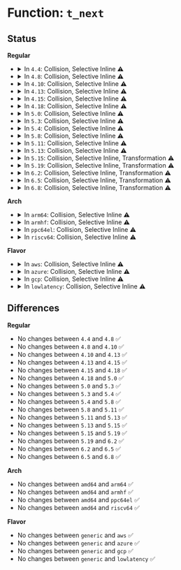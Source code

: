 # Function: <code>t_next</code>

## Status
<b>Regular</b>
<ul>
<li>
<details>
<summary>In <code>4.4</code>: Collision, Selective Inline ⚠️</summary>

```c
void *t_next(struct seq_file *m, void *v, loff_t *pos);
```

**Collision:** Static-Static Collision

**Inline:** Selective

**Transformation:** False

**Instances:**

```
In kernel/trace/ftrace.c (ffffffff81140f60)
Location: kernel/trace/ftrace.c:3104
Inline: False
Direct callers:
  - kernel/trace/ftrace.c:t_start
```
```
In kernel/trace/trace.c (ffffffff8114a840)
Location: kernel/trace/trace.c:3272
Inline: True
Inline callers:
  - kernel/trace/trace.c:t_start
```
```
In kernel/trace/trace_printk.c (ffffffff81156520)
Location: kernel/trace/trace_printk.c:287
Inline: False
```
```
In kernel/trace/trace_stack.c (ffffffff81157d70)
Location: kernel/trace/trace_stack.c:297
Inline: False
```
```
In kernel/trace/trace_events.c (ffffffff8115d680)
Location: kernel/trace/trace_events.c:860
Inline: True
Inline callers:
  - kernel/trace/trace_events.c:t_start
```
```
In fs/proc/proc_tty.c (ffffffff81282010)
Location: fs/proc/proc_tty.c:110
Inline: False
```
**Symbols:**

```
ffffffff81140f60-ffffffff81141098: t_next (STB_LOCAL)
ffffffff8114a840-ffffffff8114a885: t_next (STB_LOCAL)
ffffffff81156520-ffffffff811565e0: t_next (STB_LOCAL)
ffffffff81157d70-ffffffff81157da8: t_next (STB_LOCAL)
ffffffff8115d680-ffffffff8115d6c4: t_next (STB_LOCAL)
ffffffff81282010-ffffffff8128202a: t_next (STB_LOCAL)
```
</details>
</li>
<li>
<details>
<summary>In <code>4.8</code>: Collision, Selective Inline ⚠️</summary>

```c
void *t_next(struct seq_file *m, void *v, loff_t *pos);
```

**Collision:** Static-Static Collision

**Inline:** Selective

**Transformation:** False

**Instances:**

```
In kernel/trace/ftrace.c (ffffffff81149870)
Location: kernel/trace/ftrace.c:3124
Inline: False
Direct callers:
  - kernel/trace/ftrace.c:t_start
```
```
In kernel/trace/trace.c (ffffffff811533ba)
Location: kernel/trace/trace.c:3609
Inline: True
Inline callers:
  - kernel/trace/trace.c:t_start
```
```
In kernel/trace/trace_printk.c (ffffffff8115f870)
Location: kernel/trace/trace_printk.c:292
Inline: False
```
```
In kernel/trace/trace_stack.c (ffffffff811625f0)
Location: kernel/trace/trace_stack.c:301
Inline: False
```
```
In kernel/trace/trace_events.c (ffffffff811686a5)
Location: kernel/trace/trace_events.c:895
Inline: True
Inline callers:
  - kernel/trace/trace_events.c:t_start
```
```
In fs/proc/proc_tty.c (ffffffff812af0c0)
Location: fs/proc/proc_tty.c:110
Inline: False
```
**Symbols:**

```
ffffffff81149870-ffffffff811499a8: t_next (STB_LOCAL)
ffffffff81153260-ffffffff811532a6: t_next (STB_LOCAL)
ffffffff8115f870-ffffffff8115f888: t_next (STB_LOCAL)
ffffffff811625f0-ffffffff81162628: t_next (STB_LOCAL)
ffffffff81167fd0-ffffffff81168014: t_next (STB_LOCAL)
ffffffff812af0c0-ffffffff812af0da: t_next (STB_LOCAL)
```
</details>
</li>
<li>
<details>
<summary>In <code>4.10</code>: Collision, Selective Inline ⚠️</summary>

```c
void *t_next(struct seq_file *m, void *v, loff_t *pos);
```

**Collision:** Static-Static Collision

**Inline:** Selective

**Transformation:** False

**Instances:**

```
In kernel/trace/ftrace.c (ffffffff81153710)
Location: kernel/trace/ftrace.c:3142
Inline: False
Direct callers:
  - kernel/trace/ftrace.c:t_start
```
```
In kernel/trace/trace.c (ffffffff8115d484)
Location: kernel/trace/trace.c:3833
Inline: True
Inline callers:
  - kernel/trace/trace.c:t_start
```
```
In kernel/trace/trace_printk.c (ffffffff8116a2d0)
Location: kernel/trace/trace_printk.c:292
Inline: False
```
```
In kernel/trace/trace_stack.c (ffffffff8116d930)
Location: kernel/trace/trace_stack.c:301
Inline: False
```
```
In kernel/trace/trace_events.c (ffffffff81173a52)
Location: kernel/trace/trace_events.c:864
Inline: True
Inline callers:
  - kernel/trace/trace_events.c:t_start
```
```
In fs/proc/proc_tty.c (ffffffff812c4a90)
Location: fs/proc/proc_tty.c:110
Inline: False
```
**Symbols:**

```
ffffffff81153710-ffffffff81153845: t_next (STB_LOCAL)
ffffffff8115d330-ffffffff8115d373: t_next (STB_LOCAL)
ffffffff8116a2d0-ffffffff8116a2e8: t_next (STB_LOCAL)
ffffffff8116d930-ffffffff8116d962: t_next (STB_LOCAL)
ffffffff81173420-ffffffff81173461: t_next (STB_LOCAL)
ffffffff812c4a90-ffffffff812c4aaa: t_next (STB_LOCAL)
```
</details>
</li>
<li>
<details>
<summary>In <code>4.13</code>: Collision, Selective Inline ⚠️</summary>

```c
void *t_next(struct seq_file *m, void *v, loff_t *pos);
```

**Collision:** Static-Static Collision

**Inline:** Selective

**Transformation:** False

**Instances:**

```
In kernel/trace/ftrace.c (ffffffff81156d00)
Location: kernel/trace/ftrace.c:3390
Inline: False
```
```
In kernel/trace/trace.c (ffffffff811604b7)
Location: kernel/trace/trace.c:4063
Inline: True
Inline callers:
  - kernel/trace/trace.c:t_start
```
```
In kernel/trace/trace_printk.c (ffffffff8116d280)
Location: kernel/trace/trace_printk.c:292
Inline: False
```
```
In kernel/trace/trace_stack.c (ffffffff81170cb0)
Location: kernel/trace/trace_stack.c:307
Inline: False
```
```
In kernel/trace/trace_events.c (ffffffff811766d1)
Location: kernel/trace/trace_events.c:904
Inline: True
Inline callers:
  - kernel/trace/trace_events.c:t_start
```
```
In fs/proc/proc_tty.c (ffffffff812d1cb0)
Location: fs/proc/proc_tty.c:110
Inline: False
```
**Symbols:**

```
ffffffff81156d00-ffffffff81156dde: t_next (STB_LOCAL)
ffffffff81160360-ffffffff811603a1: t_next (STB_LOCAL)
ffffffff8116d280-ffffffff8116d298: t_next (STB_LOCAL)
ffffffff81170cb0-ffffffff81170ce2: t_next (STB_LOCAL)
ffffffff811761c0-ffffffff81176201: t_next (STB_LOCAL)
ffffffff812d1cb0-ffffffff812d1cca: t_next (STB_LOCAL)
```
</details>
</li>
<li>
<details>
<summary>In <code>4.15</code>: Collision, Selective Inline ⚠️</summary>

```c
void *t_next(struct seq_file *m, void *v, loff_t *pos);
```

**Collision:** Static-Static Collision

**Inline:** Selective

**Transformation:** False

**Instances:**

```
In kernel/trace/ftrace.c (ffffffff81163870)
Location: kernel/trace/ftrace.c:3358
Inline: False
```
```
In kernel/trace/trace.c (ffffffff8116d577)
Location: kernel/trace/trace.c:4078
Inline: True
Inline callers:
  - kernel/trace/trace.c:t_start
```
```
In kernel/trace/trace_printk.c (ffffffff8117a330)
Location: kernel/trace/trace_printk.c:292
Inline: False
```
```
In kernel/trace/trace_stack.c (ffffffff8117de70)
Location: kernel/trace/trace_stack.c:297
Inline: False
```
```
In kernel/trace/trace_events.c (ffffffff81183e91)
Location: kernel/trace/trace_events.c:904
Inline: True
Inline callers:
  - kernel/trace/trace_events.c:t_start
```
```
In fs/proc/proc_tty.c (ffffffff812f64d0)
Location: fs/proc/proc_tty.c:112
Inline: False
```
**Symbols:**

```
ffffffff81163870-ffffffff8116394e: t_next (STB_LOCAL)
ffffffff8116d420-ffffffff8116d461: t_next (STB_LOCAL)
ffffffff8117a330-ffffffff8117a348: t_next (STB_LOCAL)
ffffffff8117de70-ffffffff8117dea2: t_next (STB_LOCAL)
ffffffff81183950-ffffffff81183991: t_next (STB_LOCAL)
ffffffff812f64d0-ffffffff812f64ea: t_next (STB_LOCAL)
```
</details>
</li>
<li>
<details>
<summary>In <code>4.18</code>: Collision, Selective Inline ⚠️</summary>

```c
void *t_next(struct seq_file *m, void *v, loff_t *pos);
```

**Collision:** Static-Static Collision

**Inline:** Selective

**Transformation:** False

**Instances:**

```
In kernel/trace/ftrace.c (ffffffff811726a0)
Location: kernel/trace/ftrace.c:3347
Inline: False
```
```
In kernel/trace/trace.c (ffffffff8117c704)
Location: kernel/trace/trace.c:4084
Inline: True
Inline callers:
  - kernel/trace/trace.c:t_start
```
```
In kernel/trace/trace_printk.c (ffffffff81189510)
Location: kernel/trace/trace_printk.c:292
Inline: False
```
```
In kernel/trace/trace_stack.c (ffffffff8118cfd0)
Location: kernel/trace/trace_stack.c:297
Inline: False
```
```
In kernel/trace/trace_events.c (ffffffff81192fd1)
Location: kernel/trace/trace_events.c:902
Inline: True
Inline callers:
  - kernel/trace/trace_events.c:t_start
```
```
In fs/proc/proc_tty.c (ffffffff81323990)
Location: fs/proc/proc_tty.c:112
Inline: False
```
**Symbols:**

```
ffffffff811726a0-ffffffff81172783: t_next (STB_LOCAL)
ffffffff8117c460-ffffffff8117c49b: t_next (STB_LOCAL)
ffffffff81189510-ffffffff81189528: t_next (STB_LOCAL)
ffffffff8118cfd0-ffffffff8118cffc: t_next (STB_LOCAL)
ffffffff81192ad0-ffffffff81192b0c: t_next (STB_LOCAL)
ffffffff81323990-ffffffff813239aa: t_next (STB_LOCAL)
```
</details>
</li>
<li>
<details>
<summary>In <code>5.0</code>: Collision, Selective Inline ⚠️</summary>

```c
void *t_next(struct seq_file *m, void *v, loff_t *pos);
```

**Collision:** Static-Static Collision

**Inline:** Selective

**Transformation:** False

**Instances:**

```
In kernel/trace/ftrace.c (ffffffff81180110)
Location: kernel/trace/ftrace.c:3306
Inline: False
```
```
In kernel/trace/trace.c (ffffffff81189f04)
Location: kernel/trace/trace.c:4088
Inline: True
Inline callers:
  - kernel/trace/trace.c:t_start
```
```
In kernel/trace/trace_printk.c (ffffffff81196dc0)
Location: kernel/trace/trace_printk.c:293
Inline: False
```
```
In kernel/trace/trace_stack.c (ffffffff8119a950)
Location: kernel/trace/trace_stack.c:297
Inline: False
```
```
In kernel/trace/trace_events.c (ffffffff811a1141)
Location: kernel/trace/trace_events.c:903
Inline: True
Inline callers:
  - kernel/trace/trace_events.c:t_start
```
```
In fs/proc/proc_tty.c (ffffffff8133aae0)
Location: fs/proc/proc_tty.c:112
Inline: False
```
**Symbols:**

```
ffffffff81180110-ffffffff811801f3: t_next (STB_LOCAL)
ffffffff81189c60-ffffffff81189c9b: t_next (STB_LOCAL)
ffffffff81196dc0-ffffffff81196dd8: t_next (STB_LOCAL)
ffffffff8119a950-ffffffff8119a97c: t_next (STB_LOCAL)
ffffffff811a0c40-ffffffff811a0c7c: t_next (STB_LOCAL)
ffffffff8133aae0-ffffffff8133aafa: t_next (STB_LOCAL)
```
</details>
</li>
<li>
<details>
<summary>In <code>5.3</code>: Collision, Selective Inline ⚠️</summary>

```c
void *t_next(struct seq_file *m, void *v, loff_t *pos);
```

**Collision:** Static-Static Collision

**Inline:** Selective

**Transformation:** False

**Instances:**

```
In kernel/trace/ftrace.c (ffffffff8118d2f0)
Location: kernel/trace/ftrace.c:3312
Inline: False
```
```
In kernel/trace/trace.c (ffffffff811973b9)
Location: kernel/trace/trace.c:4293
Inline: True
Inline callers:
  - kernel/trace/trace.c:t_start
```
```
In kernel/trace/trace_printk.c (ffffffff811a4c60)
Location: kernel/trace/trace_printk.c:293
Inline: False
```
```
In kernel/trace/trace_stack.c (ffffffff811a85b0)
Location: kernel/trace/trace_stack.c:271
Inline: False
```
```
In kernel/trace/trace_events.c (ffffffff811af0c1)
Location: kernel/trace/trace_events.c:896
Inline: True
Inline callers:
  - kernel/trace/trace_events.c:t_start
```
```
In fs/proc/proc_tty.c (ffffffff81362c90)
Location: fs/proc/proc_tty.c:112
Inline: False
```
**Symbols:**

```
ffffffff8118d2f0-ffffffff8118d3d6: t_next (STB_LOCAL)
ffffffff81197250-ffffffff8119728b: t_next (STB_LOCAL)
ffffffff811a4c60-ffffffff811a4c78: t_next (STB_LOCAL)
ffffffff811a85b0-ffffffff811a85d1: t_next (STB_LOCAL)
ffffffff811aead0-ffffffff811aeb0f: t_next (STB_LOCAL)
ffffffff81362c90-ffffffff81362caa: t_next (STB_LOCAL)
```
</details>
</li>
<li>
<details>
<summary>In <code>5.4</code>: Collision, Selective Inline ⚠️</summary>

```c
void *t_next(struct seq_file *m, void *v, loff_t *pos);
```

**Collision:** Static-Static Collision

**Inline:** Selective

**Transformation:** False

**Instances:**

```
In kernel/trace/ftrace.c (ffffffff81198f00)
Location: kernel/trace/ftrace.c:3313
Inline: False
```
```
In kernel/trace/trace.c (ffffffff811a2d79)
Location: kernel/trace/trace.c:4322
Inline: True
Inline callers:
  - kernel/trace/trace.c:t_start
```
```
In kernel/trace/trace_printk.c (ffffffff811b0460)
Location: kernel/trace/trace_printk.c:294
Inline: False
```
```
In kernel/trace/trace_stack.c (ffffffff811b3dc0)
Location: kernel/trace/trace_stack.c:389
Inline: False
```
```
In kernel/trace/trace_events.c (ffffffff811bab21)
Location: kernel/trace/trace_events.c:897
Inline: True
Inline callers:
  - kernel/trace/trace_events.c:t_start
```
```
In fs/proc/proc_tty.c (ffffffff8137aef0)
Location: fs/proc/proc_tty.c:112
Inline: False
```
**Symbols:**

```
ffffffff81198f00-ffffffff81198fe6: t_next (STB_LOCAL)
ffffffff811a2c10-ffffffff811a2c4b: t_next (STB_LOCAL)
ffffffff811b0460-ffffffff811b0478: t_next (STB_LOCAL)
ffffffff811b3dc0-ffffffff811b3de1: t_next (STB_LOCAL)
ffffffff811ba200-ffffffff811ba23f: t_next (STB_LOCAL)
ffffffff8137aef0-ffffffff8137af0a: t_next (STB_LOCAL)
```
</details>
</li>
<li>
<details>
<summary>In <code>5.8</code>: Collision, Selective Inline ⚠️</summary>

```c
void *t_next(struct seq_file *m, void *v, loff_t *pos);
```

**Collision:** Static-Static Collision

**Inline:** Selective

**Transformation:** False

**Instances:**

```
In kernel/trace/ftrace.c (ffffffff811af2f0)
Location: kernel/trace/ftrace.c:3432
Inline: False
```
```
In kernel/trace/trace.c (ffffffff811bba09)
Location: kernel/trace/trace.c:4509
Inline: True
Inline callers:
  - kernel/trace/trace.c:t_start
```
```
In kernel/trace/trace_printk.c (ffffffff811c8580)
Location: kernel/trace/trace_printk.c:294
Inline: False
```
```
In kernel/trace/trace_stack.c (ffffffff811cc6d0)
Location: kernel/trace/trace_stack.c:389
Inline: False
```
```
In kernel/trace/trace_events.c (ffffffff811d4801)
Location: kernel/trace/trace_events.c:971
Inline: True
Inline callers:
  - kernel/trace/trace_events.c:t_start
```
```
In fs/proc/proc_tty.c (ffffffff813c4260)
Location: fs/proc/proc_tty.c:112
Inline: False
```
**Symbols:**

```
ffffffff811af2f0-ffffffff811af3d1: t_next (STB_LOCAL)
ffffffff811bba60-ffffffff811bba9b: t_next (STB_LOCAL)
ffffffff811c8580-ffffffff811c8642: t_next (STB_LOCAL)
ffffffff811cc6d0-ffffffff811cc6f1: t_next (STB_LOCAL)
ffffffff811d3090-ffffffff811d30cf: t_next (STB_LOCAL)
ffffffff813c4260-ffffffff813c427a: t_next (STB_LOCAL)
```
</details>
</li>
<li>
<details>
<summary>In <code>5.11</code>: Collision, Selective Inline ⚠️</summary>

```c
void *t_next(struct seq_file *m, void *v, loff_t *pos);
```

**Collision:** Static-Static Collision

**Inline:** Selective

**Transformation:** False

**Instances:**

```
In kernel/trace/ftrace.c (ffffffff811acca0)
Location: kernel/trace/ftrace.c:3510
Inline: False
```
```
In kernel/trace/trace.c (ffffffff811b9619)
Location: kernel/trace/trace.c:4577
Inline: True
Inline callers:
  - kernel/trace/trace.c:t_start
```
```
In kernel/trace/trace_printk.c (ffffffff811c5c60)
Location: kernel/trace/trace_printk.c:294
Inline: False
```
```
In kernel/trace/trace_stack.c (ffffffff811c9c10)
Location: kernel/trace/trace_stack.c:388
Inline: False
```
```
In kernel/trace/trace_events.c (ffffffff811d1861)
Location: kernel/trace/trace_events.c:972
Inline: True
Inline callers:
  - kernel/trace/trace_events.c:t_start
```
```
In fs/proc/proc_tty.c (ffffffff813d61c0)
Location: fs/proc/proc_tty.c:112
Inline: False
```
**Symbols:**

```
ffffffff811acca0-ffffffff811acd81: t_next (STB_LOCAL)
ffffffff811b9670-ffffffff811b96ab: t_next (STB_LOCAL)
ffffffff811c5c60-ffffffff811c5d22: t_next (STB_LOCAL)
ffffffff811c9c10-ffffffff811c9c31: t_next (STB_LOCAL)
ffffffff811d01e0-ffffffff811d021f: t_next (STB_LOCAL)
ffffffff813d61c0-ffffffff813d61da: t_next (STB_LOCAL)
```
</details>
</li>
<li>
<details>
<summary>In <code>5.13</code>: Collision, Selective Inline ⚠️</summary>

```c
void *t_next(struct seq_file *m, void *v, loff_t *pos);
```

**Collision:** Static-Static Collision

**Inline:** Selective

**Transformation:** False

**Instances:**

```
In kernel/trace/ftrace.c (ffffffff811ad810)
Location: kernel/trace/ftrace.c:3510
Inline: False
```
```
In kernel/trace/trace.c (ffffffff811b9d19)
Location: kernel/trace/trace.c:4915
Inline: True
Inline callers:
  - kernel/trace/trace.c:t_start
```
```
In kernel/trace/trace_printk.c (ffffffff811c6e50)
Location: kernel/trace/trace_printk.c:305
Inline: False
```
```
In kernel/trace/trace_stack.c (ffffffff811cafc0)
Location: kernel/trace/trace_stack.c:388
Inline: False
```
```
In kernel/trace/trace_events.c (ffffffff811d2f31)
Location: kernel/trace/trace_events.c:1179
Inline: True
Inline callers:
  - kernel/trace/trace_events.c:t_start
```
```
In fs/proc/proc_tty.c (ffffffff813dd0c0)
Location: fs/proc/proc_tty.c:112
Inline: False
```
**Symbols:**

```
ffffffff811ad810-ffffffff811ad8f2: t_next (STB_LOCAL)
ffffffff811b9d70-ffffffff811b9dab: t_next (STB_LOCAL)
ffffffff811c6e50-ffffffff811c6f0d: t_next (STB_LOCAL)
ffffffff811cafc0-ffffffff811cafe1: t_next (STB_LOCAL)
ffffffff811d1490-ffffffff811d14cf: t_next (STB_LOCAL)
ffffffff813dd0c0-ffffffff813dd0da: t_next (STB_LOCAL)
```
</details>
</li>
<li>
<details>
<summary>In <code>5.15</code>: Collision, Selective Inline, Transformation ⚠️</summary>

```c
void *t_next(struct seq_file *m, void *v, loff_t *pos);
```

**Collision:** Static-Static Collision

**Inline:** Selective

**Transformation:** True

**Instances:**

```
In kernel/trace/ftrace.c (ffffffff811d7570)
Location: kernel/trace/ftrace.c:3511
Inline: False
```
```
In kernel/trace/trace.c (ffffffff811e460b)
Location: kernel/trace/trace.c:4989
Inline: True
Inline callers:
  - kernel/trace/trace.c:t_start
```
```
In kernel/trace/trace_printk.c (ffffffff811f24f0)
Location: kernel/trace/trace_printk.c:305
Inline: False
```
```
In kernel/trace/trace_stack.c (ffffffff811f71f0)
Location: kernel/trace/trace_stack.c:388
Inline: False
```
```
In kernel/trace/trace_events.c (ffffffff811ffe01)
Location: kernel/trace/trace_events.c:1180
Inline: True
Inline callers:
  - kernel/trace/trace_events.c:t_start
```
```
In fs/proc/proc_tty.c (ffffffff8142e7b0)
Location: fs/proc/proc_tty.c:112
Inline: False
```
**Symbols:**

```
ffffffff811d7570-ffffffff811d7652: t_next (STB_LOCAL)
ffffffff811e4540-ffffffff811e45a4: t_next (STB_LOCAL)
ffffffff81cb4cde-ffffffff81cb4cfa: t_next.cold (STB_LOCAL)
ffffffff811f24f0-ffffffff811f25ad: t_next (STB_LOCAL)
ffffffff811f71f0-ffffffff811f7211: t_next (STB_LOCAL)
ffffffff811fe160-ffffffff811fe19f: t_next (STB_LOCAL)
ffffffff8142e7b0-ffffffff8142e7ca: t_next (STB_LOCAL)
```
</details>
</li>
<li>
<details>
<summary>In <code>5.19</code>: Collision, Selective Inline, Transformation ⚠️</summary>

```c
void *t_next(struct seq_file *m, void *v, loff_t *pos);
```

**Collision:** Static-Static Collision

**Inline:** Selective

**Transformation:** True

**Instances:**

```
In kernel/trace/ftrace.c (ffffffff8120c890)
Location: kernel/trace/ftrace.c:3523
Inline: False
```
```
In kernel/trace/trace.c (ffffffff8121b97b)
Location: kernel/trace/trace.c:4990
Inline: True
Inline callers:
  - kernel/trace/trace.c:t_start
```
```
In kernel/trace/trace_printk.c (ffffffff8122aff0)
Location: kernel/trace/trace_printk.c:305
Inline: False
```
```
In kernel/trace/trace_stack.c (ffffffff81230d00)
Location: kernel/trace/trace_stack.c:388
Inline: False
```
```
In kernel/trace/trace_events.c (ffffffff8123b481)
Location: kernel/trace/trace_events.c:1200
Inline: True
Inline callers:
  - kernel/trace/trace_events.c:t_start
```
```
In fs/proc/proc_tty.c (ffffffff814a82b0)
Location: fs/proc/proc_tty.c:112
Inline: False
```
**Symbols:**

```
ffffffff8120c890-ffffffff8120c984: t_next (STB_LOCAL)
ffffffff8121b8a0-ffffffff8121b918: t_next (STB_LOCAL)
ffffffff81e65d04-ffffffff81e65d20: t_next.cold (STB_LOCAL)
ffffffff8122aff0-ffffffff8122b0f8: t_next (STB_LOCAL)
ffffffff81230d00-ffffffff81230d35: t_next (STB_LOCAL)
ffffffff81238b40-ffffffff81238b8b: t_next (STB_LOCAL)
ffffffff814a82b0-ffffffff814a82d4: t_next (STB_LOCAL)
```
</details>
</li>
<li>
<details>
<summary>In <code>6.2</code>: Collision, Selective Inline, Transformation ⚠️</summary>

```c
void *t_next(struct seq_file *m, void *v, loff_t *pos);
```

**Collision:** Static-Static Collision

**Inline:** Selective

**Transformation:** True

**Instances:**

```
In kernel/trace/ftrace.c (ffffffff812555e0)
Location: kernel/trace/ftrace.c:3543
Inline: False
```
```
In kernel/trace/trace.c (ffffffff8126553b)
Location: kernel/trace/trace.c:5014
Inline: True
Inline callers:
  - kernel/trace/trace.c:t_start
```
```
In kernel/trace/trace_printk.c (ffffffff81276960)
Location: kernel/trace/trace_printk.c:305
Inline: False
```
```
In kernel/trace/trace_stack.c (ffffffff8127d120)
Location: kernel/trace/trace_stack.c:388
Inline: False
```
```
In kernel/trace/trace_events.c (ffffffff81287f81)
Location: kernel/trace/trace_events.c:1215
Inline: True
Inline callers:
  - kernel/trace/trace_events.c:t_start
```
```
In fs/proc/proc_tty.c (ffffffff8153dba0)
Location: fs/proc/proc_tty.c:110
Inline: False
```
**Symbols:**

```
ffffffff812555e0-ffffffff812556d4: t_next (STB_LOCAL)
ffffffff81265450-ffffffff812654c8: t_next (STB_LOCAL)
ffffffff8205d2ce-ffffffff8205d2ea: t_next.cold (STB_LOCAL)
ffffffff81276960-ffffffff81276a68: t_next (STB_LOCAL)
ffffffff8127d120-ffffffff8127d155: t_next (STB_LOCAL)
ffffffff81285a40-ffffffff81285a8b: t_next (STB_LOCAL)
ffffffff8153dba0-ffffffff8153dbc4: t_next (STB_LOCAL)
```
</details>
</li>
<li>
<details>
<summary>In <code>6.5</code>: Collision, Selective Inline, Transformation ⚠️</summary>

```c
void *t_next(struct seq_file *m, void *v, loff_t *pos);
```

**Collision:** Static-Static Collision

**Inline:** Selective

**Transformation:** True

**Instances:**

```
In kernel/trace/ftrace.c (ffffffff8126c960)
Location: kernel/trace/ftrace.c:3635
Inline: False
```
```
In kernel/trace/trace.c (ffffffff8127c65b)
Location: kernel/trace/trace.c:5118
Inline: True
Inline callers:
  - kernel/trace/trace.c:t_start
```
```
In kernel/trace/trace_printk.c (ffffffff8128e350)
Location: kernel/trace/trace_printk.c:305
Inline: False
```
```
In kernel/trace/trace_stack.c (ffffffff81299bc0)
Location: kernel/trace/trace_stack.c:388
Inline: False
```
```
In kernel/trace/trace_events.c (ffffffff812a4ca1)
Location: kernel/trace/trace_events.c:1211
Inline: True
Inline callers:
  - kernel/trace/trace_events.c:t_start
```
```
In fs/proc/proc_tty.c (ffffffff81575e70)
Location: fs/proc/proc_tty.c:110
Inline: False
```
**Symbols:**

```
ffffffff8126c960-ffffffff8126ca54: t_next (STB_LOCAL)
ffffffff8127c570-ffffffff8127c5e8: t_next (STB_LOCAL)
ffffffff820dbc85-ffffffff820dbca1: t_next.cold (STB_LOCAL)
ffffffff8128e350-ffffffff8128e458: t_next (STB_LOCAL)
ffffffff81299bc0-ffffffff81299bf5: t_next (STB_LOCAL)
ffffffff812a2700-ffffffff812a274b: t_next (STB_LOCAL)
ffffffff81575e70-ffffffff81575e94: t_next (STB_LOCAL)
```
</details>
</li>
<li>
<details>
<summary>In <code>6.8</code>: Collision, Selective Inline, Transformation ⚠️</summary>

```c
void *t_next(struct seq_file *m, void *v, loff_t *pos);
```

**Collision:** Static-Static Collision

**Inline:** Selective

**Transformation:** True

**Instances:**

```
In kernel/trace/ftrace.c (ffffffff81286f50)
Location: kernel/trace/ftrace.c:3601
Inline: False
```
```
In kernel/trace/trace.c (ffffffff8129734b)
Location: kernel/trace/trace.c:5136
Inline: True
Inline callers:
  - kernel/trace/trace.c:t_start
```
```
In kernel/trace/trace_printk.c (ffffffff812a97d0)
Location: kernel/trace/trace_printk.c:305
Inline: False
```
```
In kernel/trace/trace_stack.c (ffffffff812b5240)
Location: kernel/trace/trace_stack.c:388
Inline: False
```
```
In kernel/trace/trace_events.c (ffffffff812c06c1)
Location: kernel/trace/trace_events.c:1220
Inline: True
Inline callers:
  - kernel/trace/trace_events.c:t_start
```
```
In fs/proc/proc_tty.c (ffffffff815ae7c0)
Location: fs/proc/proc_tty.c:110
Inline: False
```
**Symbols:**

```
ffffffff81286f50-ffffffff81287044: t_next (STB_LOCAL)
ffffffff81297260-ffffffff812972d8: t_next (STB_LOCAL)
ffffffff821b7ae0-ffffffff821b7afc: t_next.cold (STB_LOCAL)
ffffffff812a97d0-ffffffff812a98d8: t_next (STB_LOCAL)
ffffffff812b5240-ffffffff812b5275: t_next (STB_LOCAL)
ffffffff812bdf00-ffffffff812bdf4b: t_next (STB_LOCAL)
ffffffff815ae7c0-ffffffff815ae7e4: t_next (STB_LOCAL)
```
</details>
</li>
</ul>
<b>Arch</b>
<ul>
<li>
<details>
<summary>In <code>arm64</code>: Collision, Selective Inline ⚠️</summary>

```c
void *t_next(struct seq_file *m, void *v, loff_t *pos);
```

**Collision:** Static-Static Collision

**Inline:** Selective

**Transformation:** False

**Instances:**

```
In kernel/trace/ftrace.c (ffff8000102119e0)
Location: kernel/trace/ftrace.c:3313
Inline: False
```
```
In kernel/trace/trace.c (ffff80001021e0d8)
Location: kernel/trace/trace.c:4322
Inline: True
Inline callers:
  - kernel/trace/trace.c:t_start
```
```
In kernel/trace/trace_printk.c (ffff80001022db38)
Location: kernel/trace/trace_printk.c:294
Inline: False
```
```
In kernel/trace/trace_stack.c (ffff8000102320d8)
Location: kernel/trace/trace_stack.c:389
Inline: False
```
```
In kernel/trace/trace_events.c (ffff800010239198)
Location: kernel/trace/trace_events.c:897
Inline: True
Inline callers:
  - kernel/trace/trace_events.c:t_start
```
```
In fs/proc/proc_tty.c (ffff800010447508)
Location: fs/proc/proc_tty.c:112
Inline: False
```
**Symbols:**

```
ffff8000102119e0-ffff800010211b04: t_next (STB_LOCAL)
ffff80001021df98-ffff80001021dfd8: t_next (STB_LOCAL)
ffff80001022db38-ffff80001022db5c: t_next (STB_LOCAL)
ffff8000102320d8-ffff800010232104: t_next (STB_LOCAL)
ffff800010238ab0-ffff800010238b08: t_next (STB_LOCAL)
ffff800010447508-ffff800010447544: t_next (STB_LOCAL)
```
</details>
</li>
<li>
<details>
<summary>In <code>armhf</code>: Collision, Selective Inline ⚠️</summary>

```c
void *t_next(struct seq_file *m, void *v, loff_t *pos);
```

**Collision:** Static-Static Collision

**Inline:** Selective

**Transformation:** False

**Instances:**

```
In kernel/trace/ftrace.c (c0450490)
Location: kernel/trace/ftrace.c:3313
Inline: False
```
```
In kernel/trace/trace.c (c045bff4)
Location: kernel/trace/trace.c:4322
Inline: True
Inline callers:
  - kernel/trace/trace.c:t_start
```
```
In kernel/trace/trace_printk.c (c046ada4)
Location: kernel/trace/trace_printk.c:294
Inline: False
```
```
In kernel/trace/trace_stack.c (c046de48)
Location: kernel/trace/trace_stack.c:389
Inline: False
```
```
In kernel/trace/trace_events.c (c0474d9c)
Location: kernel/trace/trace_events.c:897
Inline: True
Inline callers:
  - kernel/trace/trace_events.c:t_start
```
```
In fs/proc/proc_tty.c (c060c438)
Location: fs/proc/proc_tty.c:112
Inline: False
```
**Symbols:**

```
c0450490-c0450578: t_next (STB_LOCAL)
c045bcec-c045bd48: t_next (STB_LOCAL)
c046ada4-c046add8: t_next (STB_LOCAL)
c046de48-c046de8c: t_next (STB_LOCAL)
c047463c-c04746b4: t_next (STB_LOCAL)
c060c438-c060c460: t_next (STB_LOCAL)
```
</details>
</li>
<li>
<details>
<summary>In <code>ppc64el</code>: Collision, Selective Inline ⚠️</summary>

```c
void *t_next(struct seq_file *m, void *v, loff_t *pos);
```

**Collision:** Static-Static Collision

**Inline:** Selective

**Transformation:** False

**Instances:**

```
In kernel/trace/ftrace.c (c000000000291590)
Location: kernel/trace/ftrace.c:3313
Inline: False
```
```
In kernel/trace/trace.c (c0000000002a0e88)
Location: kernel/trace/trace.c:4322
Inline: True
Inline callers:
  - kernel/trace/trace.c:t_start
```
```
In kernel/trace/trace_printk.c (c0000000002b6b40)
Location: kernel/trace/trace_printk.c:294
Inline: False
```
```
In kernel/trace/trace_stack.c (c0000000002bc910)
Location: kernel/trace/trace_stack.c:389
Inline: False
```
```
In kernel/trace/trace_events.c (c0000000002c65e8)
Location: kernel/trace/trace_events.c:897
Inline: True
Inline callers:
  - kernel/trace/trace_events.c:t_start
```
```
In fs/proc/proc_tty.c (c00000000055d700)
Location: fs/proc/proc_tty.c:112
Inline: False
```
**Symbols:**

```
c000000000291590-c000000000291714: t_next (STB_LOCAL)
c0000000002a0c40-c0000000002a0ca8: t_next (STB_LOCAL)
c0000000002b6b40-c0000000002b6b5c: t_next (STB_LOCAL)
c0000000002bc910-c0000000002bc948: t_next (STB_LOCAL)
c0000000002c5010-c0000000002c506c: t_next (STB_LOCAL)
c00000000055d700-c00000000055d740: t_next (STB_LOCAL)
```
</details>
</li>
<li>
<details>
<summary>In <code>riscv64</code>: Collision, Selective Inline ⚠️</summary>

```c
void *t_next(struct seq_file *m, void *v, loff_t *pos);
```

**Collision:** Static-Static Collision

**Inline:** Selective

**Transformation:** False

**Instances:**

```
In kernel/trace/ftrace.c (ffffffe000171e52)
Location: kernel/trace/ftrace.c:3313
Inline: False
```
```
In kernel/trace/trace.c (ffffffe00017ab8e)
Location: kernel/trace/trace.c:4322
Inline: True
Inline callers:
  - kernel/trace/trace.c:t_start
```
```
In kernel/trace/trace_printk.c (ffffffe000187534)
Location: kernel/trace/trace_printk.c:294
Inline: False
```
```
In kernel/trace/trace_stack.c (ffffffe000189a5c)
Location: kernel/trace/trace_stack.c:389
Inline: False
```
```
In kernel/trace/trace_events.c (ffffffe00019013a)
Location: kernel/trace/trace_events.c:897
Inline: True
Inline callers:
  - kernel/trace/trace_events.c:t_start
```
```
In fs/proc/proc_tty.c (ffffffe0002dd204)
Location: fs/proc/proc_tty.c:112
Inline: False
```
**Symbols:**

```
ffffffe000171e52-ffffffe000171f30: t_next (STB_LOCAL)
ffffffe00017a9d0-ffffffe00017aa08: t_next (STB_LOCAL)
ffffffe000187534-ffffffe000187556: t_next (STB_LOCAL)
ffffffe000189a5c-ffffffe000189a8a: t_next (STB_LOCAL)
ffffffe00018f882-ffffffe00018f8bc: t_next (STB_LOCAL)
ffffffe0002dd204-ffffffe0002dd23e: t_next (STB_LOCAL)
```
</details>
</li>
</ul>
<b>Flavor</b>
<ul>
<li>
<details>
<summary>In <code>aws</code>: Collision, Selective Inline ⚠️</summary>

```c
void *t_next(struct seq_file *m, void *v, loff_t *pos);
```

**Collision:** Static-Static Collision

**Inline:** Selective

**Transformation:** False

**Instances:**

```
In kernel/trace/ftrace.c (ffffffff81191520)
Location: kernel/trace/ftrace.c:3313
Inline: False
```
```
In kernel/trace/trace.c (ffffffff8119b399)
Location: kernel/trace/trace.c:4322
Inline: True
Inline callers:
  - kernel/trace/trace.c:t_start
```
```
In kernel/trace/trace_printk.c (ffffffff811a8a80)
Location: kernel/trace/trace_printk.c:294
Inline: False
```
```
In kernel/trace/trace_stack.c (ffffffff811ac3e0)
Location: kernel/trace/trace_stack.c:389
Inline: False
```
```
In kernel/trace/trace_events.c (ffffffff811b3141)
Location: kernel/trace/trace_events.c:897
Inline: True
Inline callers:
  - kernel/trace/trace_events.c:t_start
```
```
In fs/proc/proc_tty.c (ffffffff813734d0)
Location: fs/proc/proc_tty.c:112
Inline: False
```
**Symbols:**

```
ffffffff81191520-ffffffff81191606: t_next (STB_LOCAL)
ffffffff8119b230-ffffffff8119b26b: t_next (STB_LOCAL)
ffffffff811a8a80-ffffffff811a8a98: t_next (STB_LOCAL)
ffffffff811ac3e0-ffffffff811ac401: t_next (STB_LOCAL)
ffffffff811b2820-ffffffff811b285f: t_next (STB_LOCAL)
ffffffff813734d0-ffffffff813734ea: t_next (STB_LOCAL)
```
</details>
</li>
<li>
<details>
<summary>In <code>azure</code>: Collision, Selective Inline ⚠️</summary>

```c
void *t_next(struct seq_file *m, void *v, loff_t *pos);
```

**Collision:** Static-Static Collision

**Inline:** Selective

**Transformation:** False

**Instances:**

```
In kernel/trace/ftrace.c (ffffffff81184630)
Location: kernel/trace/ftrace.c:3313
Inline: False
```
```
In kernel/trace/trace.c (ffffffff8118e419)
Location: kernel/trace/trace.c:4322
Inline: True
Inline callers:
  - kernel/trace/trace.c:t_start
```
```
In kernel/trace/trace_printk.c (ffffffff8119ba00)
Location: kernel/trace/trace_printk.c:294
Inline: False
```
```
In kernel/trace/trace_stack.c (ffffffff8119f2b0)
Location: kernel/trace/trace_stack.c:389
Inline: False
```
```
In kernel/trace/trace_events.c (ffffffff811a5f41)
Location: kernel/trace/trace_events.c:897
Inline: True
Inline callers:
  - kernel/trace/trace_events.c:t_start
```
```
In fs/proc/proc_tty.c (ffffffff81363fa0)
Location: fs/proc/proc_tty.c:112
Inline: False
```
**Symbols:**

```
ffffffff81184630-ffffffff81184716: t_next (STB_LOCAL)
ffffffff8118e2b0-ffffffff8118e2eb: t_next (STB_LOCAL)
ffffffff8119ba00-ffffffff8119ba18: t_next (STB_LOCAL)
ffffffff8119f2b0-ffffffff8119f2d1: t_next (STB_LOCAL)
ffffffff811a5630-ffffffff811a566f: t_next (STB_LOCAL)
ffffffff81363fa0-ffffffff81363fba: t_next (STB_LOCAL)
```
</details>
</li>
<li>
<details>
<summary>In <code>gcp</code>: Collision, Selective Inline ⚠️</summary>

```c
void *t_next(struct seq_file *m, void *v, loff_t *pos);
```

**Collision:** Static-Static Collision

**Inline:** Selective

**Transformation:** False

**Instances:**

```
In kernel/trace/ftrace.c (ffffffff8118f2f0)
Location: kernel/trace/ftrace.c:3313
Inline: False
```
```
In kernel/trace/trace.c (ffffffff81199169)
Location: kernel/trace/trace.c:4322
Inline: True
Inline callers:
  - kernel/trace/trace.c:t_start
```
```
In kernel/trace/trace_printk.c (ffffffff811a6850)
Location: kernel/trace/trace_printk.c:294
Inline: False
```
```
In kernel/trace/trace_stack.c (ffffffff811aa1b0)
Location: kernel/trace/trace_stack.c:389
Inline: False
```
```
In kernel/trace/trace_events.c (ffffffff811b0f11)
Location: kernel/trace/trace_events.c:897
Inline: True
Inline callers:
  - kernel/trace/trace_events.c:t_start
```
```
In fs/proc/proc_tty.c (ffffffff81370fa0)
Location: fs/proc/proc_tty.c:112
Inline: False
```
**Symbols:**

```
ffffffff8118f2f0-ffffffff8118f3d6: t_next (STB_LOCAL)
ffffffff81199000-ffffffff8119903b: t_next (STB_LOCAL)
ffffffff811a6850-ffffffff811a6868: t_next (STB_LOCAL)
ffffffff811aa1b0-ffffffff811aa1d1: t_next (STB_LOCAL)
ffffffff811b05f0-ffffffff811b062f: t_next (STB_LOCAL)
ffffffff81370fa0-ffffffff81370fba: t_next (STB_LOCAL)
```
</details>
</li>
<li>
<details>
<summary>In <code>lowlatency</code>: Collision, Selective Inline ⚠️</summary>

```c
void *t_next(struct seq_file *m, void *v, loff_t *pos);
```

**Collision:** Static-Static Collision

**Inline:** Selective

**Transformation:** False

**Instances:**

```
In kernel/trace/ftrace.c (ffffffff8119cea0)
Location: kernel/trace/ftrace.c:3313
Inline: False
```
```
In kernel/trace/trace.c (ffffffff811a6dc9)
Location: kernel/trace/trace.c:4322
Inline: True
Inline callers:
  - kernel/trace/trace.c:t_start
```
```
In kernel/trace/trace_printk.c (ffffffff811b45f0)
Location: kernel/trace/trace_printk.c:294
Inline: False
```
```
In kernel/trace/trace_stack.c (ffffffff811b7ff0)
Location: kernel/trace/trace_stack.c:389
Inline: False
```
```
In kernel/trace/trace_events.c (ffffffff811befa1)
Location: kernel/trace/trace_events.c:897
Inline: True
Inline callers:
  - kernel/trace/trace_events.c:t_start
```
```
In fs/proc/proc_tty.c (ffffffff81384980)
Location: fs/proc/proc_tty.c:112
Inline: False
```
**Symbols:**

```
ffffffff8119cea0-ffffffff8119cf86: t_next (STB_LOCAL)
ffffffff811a6c80-ffffffff811a6cbb: t_next (STB_LOCAL)
ffffffff811b45f0-ffffffff811b4608: t_next (STB_LOCAL)
ffffffff811b7ff0-ffffffff811b8011: t_next (STB_LOCAL)
ffffffff811be680-ffffffff811be6bf: t_next (STB_LOCAL)
ffffffff81384980-ffffffff8138499a: t_next (STB_LOCAL)
```
</details>
</li>
</ul>

## Differences
<b>Regular</b>
<ul>
<li>
No changes between <code>4.4</code> and <code>4.8</code> ✅
</li>
<li>
No changes between <code>4.8</code> and <code>4.10</code> ✅
</li>
<li>
No changes between <code>4.10</code> and <code>4.13</code> ✅
</li>
<li>
No changes between <code>4.13</code> and <code>4.15</code> ✅
</li>
<li>
No changes between <code>4.15</code> and <code>4.18</code> ✅
</li>
<li>
No changes between <code>4.18</code> and <code>5.0</code> ✅
</li>
<li>
No changes between <code>5.0</code> and <code>5.3</code> ✅
</li>
<li>
No changes between <code>5.3</code> and <code>5.4</code> ✅
</li>
<li>
No changes between <code>5.4</code> and <code>5.8</code> ✅
</li>
<li>
No changes between <code>5.8</code> and <code>5.11</code> ✅
</li>
<li>
No changes between <code>5.11</code> and <code>5.13</code> ✅
</li>
<li>
No changes between <code>5.13</code> and <code>5.15</code> ✅
</li>
<li>
No changes between <code>5.15</code> and <code>5.19</code> ✅
</li>
<li>
No changes between <code>5.19</code> and <code>6.2</code> ✅
</li>
<li>
No changes between <code>6.2</code> and <code>6.5</code> ✅
</li>
<li>
No changes between <code>6.5</code> and <code>6.8</code> ✅
</li>
</ul>
<b>Arch</b>
<ul>
<li>
No changes between <code>amd64</code> and <code>arm64</code> ✅
</li>
<li>
No changes between <code>amd64</code> and <code>armhf</code> ✅
</li>
<li>
No changes between <code>amd64</code> and <code>ppc64el</code> ✅
</li>
<li>
No changes between <code>amd64</code> and <code>riscv64</code> ✅
</li>
</ul>
<b>Flavor</b>
<ul>
<li>
No changes between <code>generic</code> and <code>aws</code> ✅
</li>
<li>
No changes between <code>generic</code> and <code>azure</code> ✅
</li>
<li>
No changes between <code>generic</code> and <code>gcp</code> ✅
</li>
<li>
No changes between <code>generic</code> and <code>lowlatency</code> ✅
</li>
</ul>
